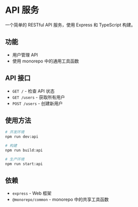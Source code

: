 # API 服务

一个简单的 RESTful API 服务，使用 Express 和 TypeScript 构建。

## 功能

- 用户管理 API
- 使用 monorepo 中的通用工具函数

## API 接口

- `GET /` - 检查 API 状态
- `GET /users` - 获取所有用户
- `POST /users` - 创建新用户

## 使用方法

```bash
# 开发环境
npm run dev:api

# 构建
npm run build:api

# 生产环境
npm run start:api
```

## 依赖

- `express` - Web 框架
- `@monorepo/common` - monorepo 中的共享工具函数 